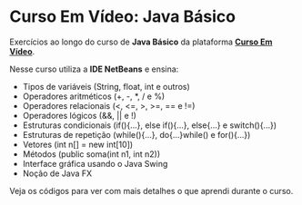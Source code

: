 # Curso Em Vídeo: Java Básico

Exercícios ao longo do curso de **Java Básico** da plataforma <a href="https://www.cursoemvideo.com/cursos/">**Curso Em Vídeo**</a>.

Nesse curso utiliza a **IDE NetBeans** e ensina:

* Tipos de variáveis (String, float, int e outros)
* Operadores aritméticos (+, -, *, / e %)
* Operadores relacionais (<, <=, >, >=, == e !=)
* Operadores lógicos (&&, || e !)
* Estruturas condicionais (if(){...}, else if(){...}, else{...} e switch(){...})
* Estruturas de repetição (while(){...}, do{...}while() e for(){...})
* Vetores (int n[] = new int[10])
* Métodos (public soma(int n1, int n2))
* Interface gráfica usando o Java Swing
* Noção de Java FX

Veja os códigos para ver com mais detalhes o que aprendi durante o curso.
